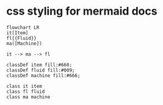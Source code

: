 # css styling for mermaid docs

```mermaid
flowchart LR
it[Item]
fl{{Fluid}}
ma([Machine])

it --> ma --> fl

classDef item fill:#660;
classDef fluid fill:#009;
classDef machine fill:#666;

class it item
class fl fluid
class ma machine
```
